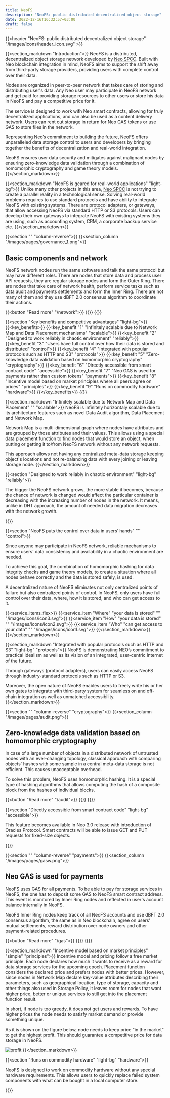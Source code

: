 ```yaml
---
title: NeoFS
description: "NeoFS: public distributed decentralized object storage"
date: 2022-12-16T16:32:57+03:00
draft: false
---
```


{{<header "NeoFS: public distributed decentralized object storage" "/images/icons/header_icon.svg" >}}

{{<section_markdown "Introduction">}}
  NeoFS is a distributed, decentralized object storage network developed by [Neo SPCC](https://nspcc.io/). Built with Neo blockchain integration in mind, NeoFS aims to support the shift away from third-party storage providers, providing users with complete control over their data.

  Nodes are organized in peer-to-peer network that takes care of storing and distributing user's data. Any Neo user may participate in NeoFS network and get paid for providing storage resources to other users or store his data in NeoFS and pay a competitive price for it.

  The service is designed to work with Neo smart contracts, allowing for truly decentralized applications, and can also be used as a content delivery network. Users can rent out storage in return for Neo GAS tokens or use GAS to store files in the network.

  Representing Neo’s commitment to building the future, NeoFS offers unparalleled data storage control to users and developers by bringing together the benefits of decentralization and real-world integration.

  NeoFS ensures user data security and mitigates against malignant nodes by ensuring zero-knowledge data validation through a combination of homomorphic cryptography and game theory models.
{{</section_markdown>}}

{{<section_markdown "NeoFS is geared for real-world applications" "light-bg">}}
  Unlike many other projects in this area, [Neo SPCC](https://nspcc.io/) is not trying to create a parallel reality in a technological sense. Solving real-world problems requires to use standard protocols and have ability to integrate NeoFS with existing systems. There are protocol adapters, or gateways, that allow accessing NeoFS via standard HTTP or S3 protocols. Users can develop their own gateways to integrate NeoFS with existing systems they are using, such as accounting system, CRM, a corporate backup service etc.
{{</section_markdown>}}

{{<section "" "column-reverse">}}
  {{<section_column "/images/pages/governance_1.png">}}
    <h2>Basic components and network</h2>
    <p>NeoFS network nodes run the same software and talk the same protocol but may have different roles. There are nodes that store data and process user API requests, they are regular storage nodes and form the Outer Ring. There are nodes that take care of network health, perform service tasks such as data audit and payments settlements and form the Inner Ring. There are not many of them and they use dBFT 2.0 consensus algorithm to coordinate their actions.</p>
    {{<button "Read more" "/network">}}
  {{</button>}}
{{</section>}}

{{<section "Key benefits and competitive advantages" "light-bg">}}
  {{<key_benefits>}}
    {{<key_benefit "1" "Infinitely scalable due to Network Map and Data Placement mechanisms" "scalable">}}
    {{<key_benefit "2" "Designed to work reliably in chaotic environment" "reliably">}}
    {{<key_benefit "3" "Users have full control over how their data is stored and distributed" "control">}}
    {{<key_benefit "4" "Integrated with popular protocols such as HTTP and S3" "protocols">}}
    {{<key_benefit "5" "Zero-knowledge data validation based on homomorphic cryptography" "cryptography">}}
    {{<key_benefit "6" "Directly accessible from smart contract code" "accessible">}}
    {{<key_benefit "7" "Neo GAS is used for payments rather than custom tokens" "payments">}}
    {{<key_benefit "8" "Incentive model based on market principles where all peers agree on prices" "principles">}}
    {{<key_benefit "9" "Runs on commodity hardware" "hardware">}}
  {{</key_benefits>}}
{{</section>}}

{{<section_markdown "Infinitely scalable due to Network Map and Data Placement" "" "scalable">}}
  NeoFS is infinitely horizontaly scalable due to its architecture features such as novel Data Audit algorithm, Data Placement and Network Map.

  Network Map is a multi-dimensional graph where nodes have attributes and are grouped by those attributes and their values. This allows using a special data placement function to find nodes that would store an object, when putting or getting it to/from NeoFS network without any network requests.

  This approach allows not having any centralized meta-data storage keeping object's locations and not re-balancing data with every joining or leaving storage node.
{{</section_markdown>}}

{{<section "Designed to work reliably in chaotic environment" "light-bg" "reliably">}}
  <p>The bigger the NeoFS network grows, the more stable it becomes, because the chance of network is changed would affect the particular container is decreasing with the increasing number of nodes in the network. It means, unlike in DHT approach, the amount of needed data migration decreases with the network growth.</p>
{{</section>}}

{{<section "NeoFS puts the control over data in users’ hands" "" "control">}}
  <p>Since anyone may participate in NeoFS network, reliable mechanisms to ensure users' data consistency and availability in a chaotic environment are needed.</p>

  <p>To achieve this goal, the combination of homomorphic hashing for data integrity checks and game theory models, to create a situation where all nodes behave correctly and the data is stored safely, is used.</p>

  <p>A decentralized nature of NeoFS eliminates not only centralized points of failure but also centralized points of control. In NeoFS, only users have full control over their data, where, how it is stored, and who can get access to it.</p>

  {{<service_items_flex>}}
    {{<service_item "Where" "your data is stored" "" "/images/icons/icon3.svg">}}
    {{<service_item "How" "your data is stored" "" "/images/icons/icon2.svg">}}
    {{<service_item "Who" "can get access to your data" "" "/images/icons/icon1.svg">}}
  {{</section_markdown>}}
{{</section_markdown>}}

{{<section_markdown "Integrated with popular protocols such as HTTP and S3" "light-bg" "protocols">}}
  NeoFS is demonstrating NEO’s commitment to practical idealism as well as its vision of an integrated, user-centric Internet of the future.

  Through gateways (protocol adapters), users can easily access NeoFS through industry-standard protocols such as HTTP or S3.

  Moreover, the open nature of NeoFS enables users to freely write his or her own gates to integrate with third-party system for seamless on and off-chain integration as well as unmatched accessibility.
{{</section_markdown>}}

{{<section "" "column-reverse" "cryptography">}}
  {{<section_column "/images/pages/audit.png">}}
    <h2>Zero-knowledge data validation based on homomorphic cryptography</h2>
    <p>In case of a large number of objects in a distributed network of untrusted nodes with an ever-changing topology, classical approach with comparing objects' hashes with some sample in a central meta-data storage is not efficient. This causes unacceptable overhead.</p>
    <p>To solve this problem, NeoFS uses homomorphic hashing. It is a special type of hashing algorithms that allows computing the hash of a composite block from the hashes of individual blocks.</p>
    {{<button "Read more" "/audit">}}
  {{</button>}}
{{</section>}}

{{<section "Directly accessible from smart contract code" "light-bg" "accessible">}}
 <p>This feature becomes available in Neo 3.0 release with introduction of Oracles Protocol. Smart contracts will be able to issue GET and PUT requests for fixed-size objects.</p>
{{</section>}}

{{<section "" "column-reverse" "payments">}}
  {{<section_column "/images/pages/gasw.png">}}
    <h2>Neo GAS is used for payments</h2>
    <p>NeoFS uses GAS for all payments. To be able to pay for storage services in NeoFS, the one has to deposit some GAS to NeoFS smart contract address. This event is monitored by Inner Ring nodes and reflected in user's account balance internally in NeoFS.</p>
    <p>NeoFS Inner Ring nodes keep track of all NeoFS accounts and use dBFT 2.0 consensus algorithm, the same as in Neo blockchain, agree on users' mutual settlements, reward distribution over node owners and other payment-related procedures.</p>
    {{<button "Read more" "/gas">}}
  {{</button>}}
{{</section>}}

{{<section_markdown "Incentive model based on market principles" "simple" "principles">}}
  Incentive model and pricing follow a free market principle. Each node declares how much it wants to receive as a reward for data storage services for the upcoming epoch. Placement function considers the declared price and prefers nodes with better prices. However, since nodes in Network Map declare key-value attributes describing their parameters, such as geographical location, type of storage, capacity and other things also used in Storage Policy, it leaves room for nodes that want higher price, better or unique services to still get into the placement function result.

  In short, if node is too greedy, it does not get users and rewards. To have higher prices the node needs to satisfy market demand or provide something unique.

  As it is shown on the figure below, node needs to keep price "in the market" to get the highest profit. This should guarantee a competitive price for data storage in NeoFS.

  ![profit](/images/pages/profit.png)
{{</section_markdown>}}

{{<section "Runs on commodity hardware" "light-bg" "hardware">}}
  <p>NeoFS is designed to work on commodity hardware without any special hardware requirements. This allows users to quickly replace failed system components with what can be bought in a local computer store.</p>
{{</section>}}
